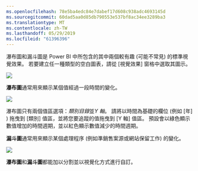 ```yaml
---
ms.openlocfilehash: 78e5ba4edc84e7dabef17d608c938adc4693145d
ms.sourcegitcommit: 60dad5aa0d85db790553e537bf8ac34ee3289ba3
ms.translationtype: MT
ms.contentlocale: zh-TW
ms.lasthandoff: 05/29/2019
ms.locfileid: "61396396"
---
```

瀑布圖和漏斗圖是 Power BI 中所包含的其中兩個較有趣 (可能不常見) 的標準視覺效果。 若要建立任一種類型的空白圖表，請從 [視覺效果]  窗格中選取其圖示。

![](media/3-8-create-waterfall-funnel-charts/3-8_1.png)

**瀑布圖**通常用來顯示某個值經過一段時間的變化。

![](media/3-8-create-waterfall-funnel-charts/3-8_2.png)

瀑布圖只有兩個值區選項：*類別目錄*並*Y 軸*。 請將以時間為基礎的欄位 (例如 [年]  ) 拖曳到 [類別]  值區，並將您要追蹤的值拖曳到 [Y 軸]  值區。 預設會以綠色顯示數值增加的時間週期，並以紅色顯示數值減少的時間週期。

**漏斗圖**通常用來顯示某個處理程序 (例如準銷售案源或網站保留工作) 的變化。

![](media/3-8-create-waterfall-funnel-charts/3-8_3.png)

**瀑布圖**和**漏斗圖**都能加以分割並以視覺化方式進行自訂。


